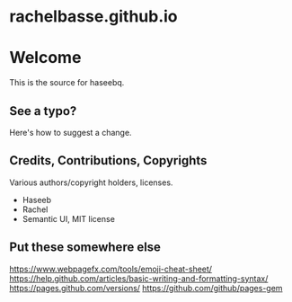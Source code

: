 # rachelbasse.github.io

# Welcome

This is the source for haseebq.

## See a typo?

Here's how to suggest a change.

## Credits, Contributions, Copyrights
Various authors/copyright holders, licenses.

* Haseeb
* Rachel
* Semantic UI, MIT license

## Put these somewhere else
https://www.webpagefx.com/tools/emoji-cheat-sheet/
https://help.github.com/articles/basic-writing-and-formatting-syntax/
https://pages.github.com/versions/
https://github.com/github/pages-gem
